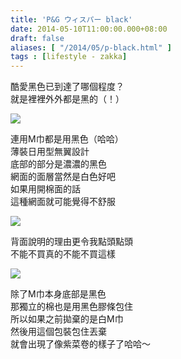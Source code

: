 ```yaml
---
title: 'P&G ウィスパー black'
date: 2014-05-10T11:00:00.000+08:00
draft: false
aliases: [ "/2014/05/p-black.html" ]
tags : [lifestyle - zakka]
---
```


酷愛黑色已到達了哪個程度？  
就是裡裡外外都是黑的（！）  

![](/images/pngblack.jpg)

連用M巾都是用黑色（哈哈）  
薄裝日用型無翼設計  
底部的部分是濃濃的黑色  
網面的面層當然是白色好吧  
如果用開棉面的話  
這種網面就可能覺得不舒服  

![](/images/pngblack1.jpg)

背面說明的理由更令我點頭點頭  
不能不買真的不能不買這樣  

![](/images/pngblack2.jpg)

除了M巾本身底部是黑色  
那獨立的棉也是用黑色膠條包住  
所以如果之前拋棄的是白M巾  
然後用這個包裝包住丟棄  
就會出現了像紫菜卷的樣子了哈哈～

